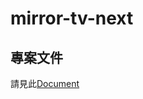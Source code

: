 # mirror-tv-next

## 專案文件
請見此[Document](https://paper.dropbox.com/doc/Mirror-tv-next-Tabris--CRXwBOTzPQCfpv4Qf_xx8CSQAQ-wcxZtqLMJAWbZ8RZ8F053)